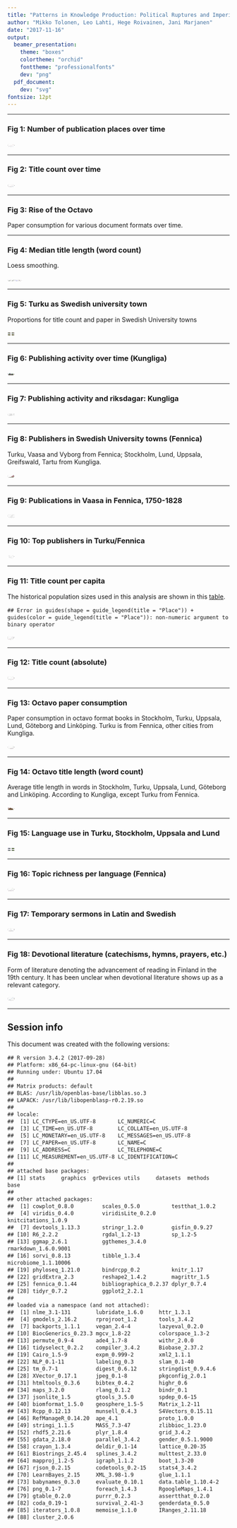 ```yaml
---
title: "Patterns in Knowledge Production: Political Ruptures and Imperial Dynamics Shaping Public Discourse in Sweden and Finland, 1640–1828"
author: "Mikko Tolonen, Leo Lahti, Hege Roivainen, Jani Marjanen"
date: "2017-11-16"
output: 
  beamer_presentation:
    theme: "boxes"
    colortheme: "orchid"
    fonttheme: "professionalfonts"
    dev: "png"
  pdf_document:
    dev: "svg"
fontsize: 12pt
---
```







---


### Fig 1: Number of publication places over time

<img src="20170201_manuscript/Figure_1-1.svg" title="plot of chunk Figure_1" alt="plot of chunk Figure_1" width="17cm" />

---


### Fig 2: Title count over time

<img src="20170201_manuscript/Figure_2-1.svg" title="plot of chunk Figure_2" alt="plot of chunk Figure_2" width="17cm" />

---

### Fig 3: Rise of the Octavo

Paper consumption for various document formats over time.







---


### Fig 4: Median title length (word count)

Loess smoothing.

<img src="20170201_manuscript/Figure_4-1.svg" title="plot of chunk Figure_4" alt="plot of chunk Figure_4" width="17cm" /><img src="20170201_manuscript/Figure_4-2.svg" title="plot of chunk Figure_4" alt="plot of chunk Figure_4" width="17cm" />

---


### Fig 5: Turku as Swedish university town

Proportions for title count and paper in Swedish University towns
 
<img src="20170201_manuscript/Figure_5-1.svg" title="plot of chunk Figure_5" alt="plot of chunk Figure_5" width="17cm" />

---


### Fig 6: Publishing activity over time (Kungliga)

<img src="20170201_manuscript/Figure_6-1.svg" title="plot of chunk Figure_6" alt="plot of chunk Figure_6" width="17cm" />

---


### Fig 7: Publishing activity and riksdagar: Kungliga

<img src="20170201_manuscript/Figure_7-1.svg" title="plot of chunk Figure_7" alt="plot of chunk Figure_7" width="17cm" />

---


### Fig 8: Publishers in Swedish University towns (Fennica)

Turku, Vaasa and Vyborg from Fennica; Stockholm, Lund, Uppsala, Greifswald, Tartu from Kungliga.

<img src="20170201_manuscript/Figure_8-1.svg" title="plot of chunk Figure_8" alt="plot of chunk Figure_8" width="17cm" />

---



### Fig 9: Publications in Vaasa in Fennica, 1750-1828


<img src="20170201_manuscript/Figure_9-1.svg" title="plot of chunk Figure_9" alt="plot of chunk Figure_9" width="17cm" />


---


### Fig 10: Top publishers in Turku/Fennica

<img src="20170201_manuscript/Figure_10-1.svg" title="plot of chunk Figure_10" alt="plot of chunk Figure_10" width="17cm" />

---



### Fig 11: Title count per capita

The historical population sizes used in this analysis are shown in this [table](https://github.com/COMHIS/bibliographica/blob/master/inst/extdata/population_sizes_in_cities.csv).


```
## Error in guides(shape = guide_legend(title = "Place")) + guides(color = guide_legend(title = "Place")): non-numeric argument to binary operator
```

<img src="20170201_manuscript/Figure_11-1.svg" title="plot of chunk Figure_11" alt="plot of chunk Figure_11" width="17cm" />

---



### Fig 12: Title count (absolute)

<img src="20170201_manuscript/Figure_12-1.svg" title="plot of chunk Figure_12" alt="plot of chunk Figure_12" width="17cm" />

---




### Fig 13: Octavo paper consumption

Paper consumption in octavo format books in Stockholm, Turku, Uppsala,
Lund, Göteborg and Linköping. Turku is from Fennica, other cities from
Kungliga.

<img src="20170201_manuscript/Figure_13-1.svg" title="plot of chunk Figure_13" alt="plot of chunk Figure_13" width="17cm" />


---


### Fig 14: Octavo title length (word count)

Average title length in words in Stockholm, Turku, Uppsala, Lund, Göteborg and Linköping. According to Kungliga, except Turku from Fennica. 

<img src="20170201_manuscript/Figure_14-1.svg" title="plot of chunk Figure_14" alt="plot of chunk Figure_14" width="17cm" />

---


### Fig 15: Language use in Turku, Stockholm, Uppsala and Lund

<img src="20170201_manuscript/Figure_15-1.svg" title="plot of chunk Figure_15" alt="plot of chunk Figure_15" width="17cm" />

---


### Fig 16: Topic richness per language (Fennica)

<img src="20170201_manuscript/Figure_16-1.svg" title="plot of chunk Figure_16" alt="plot of chunk Figure_16" width="17cm" />

---


### Fig 17: Temporary sermons in Latin and Swedish

<img src="20170201_manuscript/Figure_17-1.svg" title="plot of chunk Figure_17" alt="plot of chunk Figure_17" width="17cm" />

---


### Fig 18: Devotional literature (catechisms, hymns, prayers, etc.) 

Form of literature denoting the advancement of reading in Finland in the 19th century. It has been unclear when devotional literature  shows up as a relevant category.

<img src="20170201_manuscript/Figure_18-1.svg" title="plot of chunk Figure_18" alt="plot of chunk Figure_18" width="17cm" />

---



## Session info

This document was created with the following versions:


```
## R version 3.4.2 (2017-09-28)
## Platform: x86_64-pc-linux-gnu (64-bit)
## Running under: Ubuntu 17.04
## 
## Matrix products: default
## BLAS: /usr/lib/openblas-base/libblas.so.3
## LAPACK: /usr/lib/libopenblasp-r0.2.19.so
## 
## locale:
##  [1] LC_CTYPE=en_US.UTF-8       LC_NUMERIC=C              
##  [3] LC_TIME=en_US.UTF-8        LC_COLLATE=en_US.UTF-8    
##  [5] LC_MONETARY=en_US.UTF-8    LC_MESSAGES=en_US.UTF-8   
##  [7] LC_PAPER=en_US.UTF-8       LC_NAME=C                 
##  [9] LC_ADDRESS=C               LC_TELEPHONE=C            
## [11] LC_MEASUREMENT=en_US.UTF-8 LC_IDENTIFICATION=C       
## 
## attached base packages:
## [1] stats     graphics  grDevices utils     datasets  methods   base     
## 
## other attached packages:
##  [1] cowplot_0.8.0         scales_0.5.0          testthat_1.0.2       
##  [4] viridis_0.4.0         viridisLite_0.2.0     knitcitations_1.0.9  
##  [7] devtools_1.13.3       stringr_1.2.0         gisfin_0.9.27        
## [10] R6_2.2.2              rgdal_1.2-13          sp_1.2-5             
## [13] ggmap_2.6.1           ggthemes_3.4.0        rmarkdown_1.6.0.9001 
## [16] sorvi_0.8.13          tibble_1.3.4          microbiome_1.1.10006 
## [19] phyloseq_1.21.0       bindrcpp_0.2          knitr_1.17           
## [22] gridExtra_2.3         reshape2_1.4.2        magrittr_1.5         
## [25] fennica_0.1.44        bibliographica_0.2.37 dplyr_0.7.4          
## [28] tidyr_0.7.2           ggplot2_2.2.1        
## 
## loaded via a namespace (and not attached):
##  [1] nlme_3.1-131        lubridate_1.6.0     httr_1.3.1         
##  [4] gmodels_2.16.2      rprojroot_1.2       tools_3.4.2        
##  [7] backports_1.1.1     vegan_2.4-4         lazyeval_0.2.0     
## [10] BiocGenerics_0.23.3 mgcv_1.8-22         colorspace_1.3-2   
## [13] permute_0.9-4       ade4_1.7-8          withr_2.0.0        
## [16] tidyselect_0.2.2    compiler_3.4.2      Biobase_2.37.2     
## [19] Cairo_1.5-9         expm_0.999-2        xml2_1.1.1         
## [22] NLP_0.1-11          labeling_0.3        slam_0.1-40        
## [25] tm_0.7-1            digest_0.6.12       stringdist_0.9.4.6 
## [28] XVector_0.17.1      jpeg_0.1-8          pkgconfig_2.0.1    
## [31] htmltools_0.3.6     bibtex_0.4.2        highr_0.6          
## [34] maps_3.2.0          rlang_0.1.2         bindr_0.1          
## [37] jsonlite_1.5        gtools_3.5.0        spdep_0.6-15       
## [40] biomformat_1.5.0    geosphere_1.5-5     Matrix_1.2-11      
## [43] Rcpp_0.12.13        munsell_0.4.3       S4Vectors_0.15.11  
## [46] RefManageR_0.14.20  ape_4.1             proto_1.0.0        
## [49] stringi_1.1.5       MASS_7.3-47         zlibbioc_1.23.0    
## [52] rhdf5_2.21.6        plyr_1.8.4          grid_3.4.2         
## [55] gdata_2.18.0        parallel_3.4.2      gender_0.5.1.9000  
## [58] crayon_1.3.4        deldir_0.1-14       lattice_0.20-35    
## [61] Biostrings_2.45.4   splines_3.4.2       multtest_2.33.0    
## [64] mapproj_1.2-5       igraph_1.1.2        boot_1.3-20        
## [67] rjson_0.2.15        codetools_0.2-15    stats4_3.4.2       
## [70] LearnBayes_2.15     XML_3.98-1.9        glue_1.1.1         
## [73] babynames_0.3.0     evaluate_0.10.1     data.table_1.10.4-2
## [76] png_0.1-7           foreach_1.4.3       RgoogleMaps_1.4.1  
## [79] gtable_0.2.0        purrr_0.2.3         assertthat_0.2.0   
## [82] coda_0.19-1         survival_2.41-3     genderdata_0.5.0   
## [85] iterators_1.0.8     memoise_1.1.0       IRanges_2.11.18    
## [88] cluster_2.0.6
```





